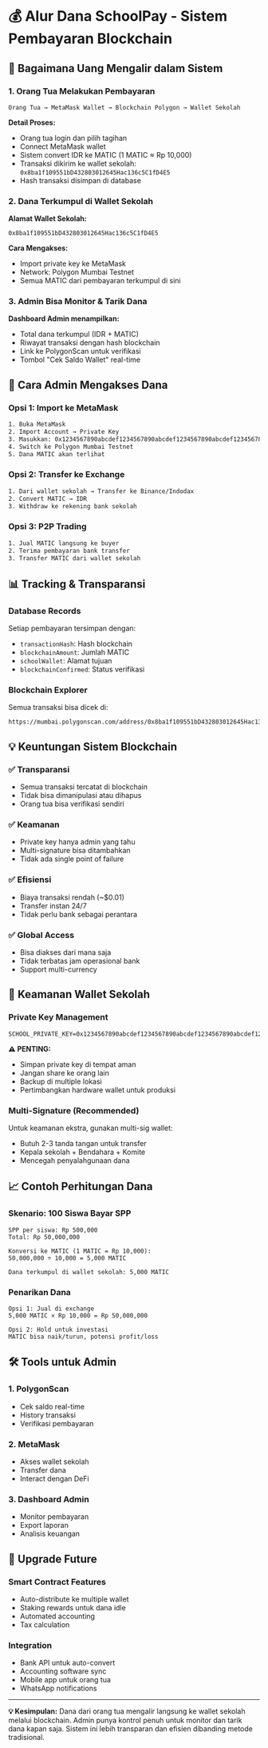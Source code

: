 # 💰 Alur Dana SchoolPay - Sistem Pembayaran Blockchain

## 🔄 Bagaimana Uang Mengalir dalam Sistem

### 1. **Orang Tua Melakukan Pembayaran**
```
Orang Tua → MetaMask Wallet → Blockchain Polygon → Wallet Sekolah
```

**Detail Proses:**
- Orang tua login dan pilih tagihan
- Connect MetaMask wallet
- Sistem convert IDR ke MATIC (1 MATIC ≈ Rp 10,000)
- Transaksi dikirim ke wallet sekolah: `0x8ba1f109551bD432803012645Hac136c5C1fD4E5`
- Hash transaksi disimpan di database

### 2. **Dana Terkumpul di Wallet Sekolah**

**Alamat Wallet Sekolah:**
```
0x8ba1f109551bD432803012645Hac136c5C1fD4E5
```

**Cara Mengakses:**
- Import private key ke MetaMask
- Network: Polygon Mumbai Testnet
- Semua MATIC dari pembayaran terkumpul di sini

### 3. **Admin Bisa Monitor & Tarik Dana**

**Dashboard Admin menampilkan:**
- Total dana terkumpul (IDR + MATIC)
- Riwayat transaksi dengan hash blockchain
- Link ke PolygonScan untuk verifikasi
- Tombol "Cek Saldo Wallet" real-time

## 🏦 Cara Admin Mengakses Dana

### Opsi 1: Import ke MetaMask
```bash
1. Buka MetaMask
2. Import Account → Private Key
3. Masukkan: 0x1234567890abcdef1234567890abcdef1234567890abcdef1234567890abcdef
4. Switch ke Polygon Mumbai Testnet
5. Dana MATIC akan terlihat
```

### Opsi 2: Transfer ke Exchange
```bash
1. Dari wallet sekolah → Transfer ke Binance/Indodax
2. Convert MATIC → IDR
3. Withdraw ke rekening bank sekolah
```

### Opsi 3: P2P Trading
```bash
1. Jual MATIC langsung ke buyer
2. Terima pembayaran bank transfer
3. Transfer MATIC dari wallet sekolah
```

## 📊 Tracking & Transparansi

### Database Records
Setiap pembayaran tersimpan dengan:
- `transactionHash`: Hash blockchain
- `blockchainAmount`: Jumlah MATIC
- `schoolWallet`: Alamat tujuan
- `blockchainConfirmed`: Status verifikasi

### Blockchain Explorer
Semua transaksi bisa dicek di:
```
https://mumbai.polygonscan.com/address/0x8ba1f109551bD432803012645Hac136c5C1fD4E5
```

## 💡 Keuntungan Sistem Blockchain

### ✅ Transparansi
- Semua transaksi tercatat di blockchain
- Tidak bisa dimanipulasi atau dihapus
- Orang tua bisa verifikasi sendiri

### ✅ Keamanan
- Private key hanya admin yang tahu
- Multi-signature bisa ditambahkan
- Tidak ada single point of failure

### ✅ Efisiensi
- Biaya transaksi rendah (~$0.01)
- Transfer instan 24/7
- Tidak perlu bank sebagai perantara

### ✅ Global Access
- Bisa diakses dari mana saja
- Tidak terbatas jam operasional bank
- Support multi-currency

## 🔐 Keamanan Wallet Sekolah

### Private Key Management
```env
SCHOOL_PRIVATE_KEY=0x1234567890abcdef1234567890abcdef1234567890abcdef1234567890abcdef
```

**⚠️ PENTING:**
- Simpan private key di tempat aman
- Jangan share ke orang lain
- Backup di multiple lokasi
- Pertimbangkan hardware wallet untuk produksi

### Multi-Signature (Recommended)
Untuk keamanan ekstra, gunakan multi-sig wallet:
- Butuh 2-3 tanda tangan untuk transfer
- Kepala sekolah + Bendahara + Komite
- Mencegah penyalahgunaan dana

## 📈 Contoh Perhitungan Dana

### Skenario: 100 Siswa Bayar SPP
```
SPP per siswa: Rp 500,000
Total: Rp 50,000,000

Konversi ke MATIC (1 MATIC = Rp 10,000):
50,000,000 ÷ 10,000 = 5,000 MATIC

Dana terkumpul di wallet sekolah: 5,000 MATIC
```

### Penarikan Dana
```
Opsi 1: Jual di exchange
5,000 MATIC × Rp 10,000 = Rp 50,000,000

Opsi 2: Hold untuk investasi
MATIC bisa naik/turun, potensi profit/loss
```

## 🛠️ Tools untuk Admin

### 1. PolygonScan
- Cek saldo real-time
- History transaksi
- Verifikasi pembayaran

### 2. MetaMask
- Akses wallet sekolah
- Transfer dana
- Interact dengan DeFi

### 3. Dashboard Admin
- Monitor pembayaran
- Export laporan
- Analisis keuangan

## 🚀 Upgrade Future

### Smart Contract Features
- Auto-distribute ke multiple wallet
- Staking rewards untuk dana idle
- Automated accounting
- Tax calculation

### Integration
- Bank API untuk auto-convert
- Accounting software sync
- Mobile app untuk orang tua
- WhatsApp notifications

---

**💡 Kesimpulan:**
Dana dari orang tua mengalir langsung ke wallet sekolah melalui blockchain. Admin punya kontrol penuh untuk monitor dan tarik dana kapan saja. Sistem ini lebih transparan dan efisien dibanding metode tradisional.
